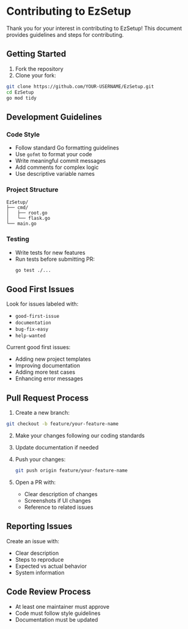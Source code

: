 # Contributing to EzSetup

Thank you for your interest in contributing to EzSetup! This document provides guidelines and steps for contributing.

## Getting Started

1. Fork the repository
2. Clone your fork:

```bash
git clone https://github.com/YOUR-USERNAME/EzSetup.git
cd EzSetup
go mod tidy
```

## Development Guidelines

### Code Style

- Follow standard Go formatting guidelines
- Use `gofmt` to format your code
- Write meaningful commit messages
- Add comments for complex logic
- Use descriptive variable names

### Project Structure

```
EzSetup/
├── cmd/
│   ├── root.go
│   └── flask.go
└── main.go
```
### Testing

- Write tests for new features
- Run tests before submitting PR:
  ```bash
  go test ./...
  ```

## Good First Issues

Look for issues labeled with:
- `good-first-issue`
- `documentation`
- `bug-fix-easy`
- `help-wanted`

Current good first issues:

- Adding new project templates
- Improving documentation
- Adding more test cases
- Enhancing error messages

## Pull Request Process

1. Create a new branch:
```bash
git checkout -b feature/your-feature-name
```

2. Make your changes following our coding standards

3. Update documentation if needed

4. Push your changes:
   ```bash
   git push origin feature/your-feature-name
   ```

5. Open a PR with:
   - Clear description of changes
   - Screenshots if UI changes
   - Reference to related issues

## Reporting Issues

Create an issue with:
- Clear description
- Steps to reproduce
- Expected vs actual behavior
- System information

## Code Review Process

- At least one maintainer must approve
- Code must follow style guidelines
- Documentation must be updated
